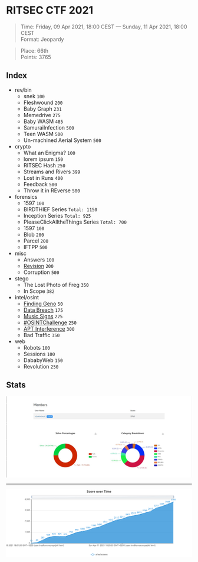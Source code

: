 # RITSEC CTF 2021

> Time: Friday, 09 Apr 2021, 18:00 CEST — Sunday, 11 Apr 2021, 18:00 CEST   
> Format: Jeopardy    

> Place: 66th   
> Points: 3765   

## Index

- rev/bin
  - snek `100`
  - Fleshwound `200`
  - Baby Graph `231`
  - Memedrive `275`
  - Baby WASM `485`
  - SamuraiInfection `500`
  - Teen WASM `500`
  - Un-machined Aerial System `500`
- crypto
  - What an Enigma? `100`
  - lorem ipsum `150`
  - RITSEC Hash `250`
  - Streams and Rivers `399`
  - Lost in Runs `400`
  - Feedback `500`
  - Throw it in REverse `500`
- forensics
  - 1597 `100`
  - BIRDTHIEF Series `Total: 1150`  
  - Inception Series `Total: 925`
  - PleaseClickAlltheThings Series `Total: 700`
  - 1597 `100`
  - Blob `200`
  - Parcel `200`
  - IFTPP `500`
- misc
  - Answers `100`
  - [Revision](misc/revision.md) `200`
  - Corruption `500`
- stego
  - The Lost Photo of Freg `350`
  - In Scope `382`
- intel/osint
  - [Finding Geno](osint/finding-geno.md) `50`
  - [Data Breach](osint/data-breach.md) `175`
  - [Music Signs](osint/music-signs.md) `225`
  - [#OSINTChallenge](osint/osintchallenge.md) `250`
  - [APT Interference](osint/aptinterference.md) `300`
  - Bad Traffic `350`
- web
  - Robots `100`
  - Sessions `100`
  - DababyWeb `150`
  - Revolution `250`


## Stats

<p align="center">
  <img src="docs/stats1.jpg">
</p>

---

<p align="center">
  <img src=docs/stats2.jpg>
</p>
